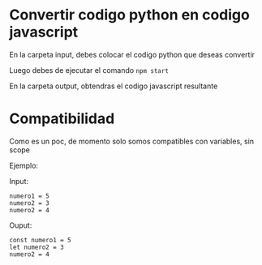# Convertir codigo python en codigo javascript

En la carpeta input, debes colocar el codigo python que deseas convertir

Luego debes de ejecutar el comando
`npm start`

En la carpeta output, obtendras el codigo javascript resultante

# Compatibilidad

Como es un poc, de momento solo somos compatibles con variables, sin scope

Ejemplo:

Input:

```
numero1 = 5
numero2 = 3
numero2 = 4
```

Ouput:

```
const numero1 = 5
let numero2 = 3
numero2 = 4
```
